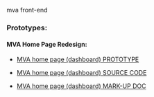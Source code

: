 mva front-end

### Prototypes: 
#### MVA Home Page Redesign: 
*  [MVA home page (dashboard) PROTOTYPE](https://gcdocs.gc.ca/veterans/llisapi.dll/fetch/2000/176503/2060992/3135732/3135090/17488538/20652928/36101387/36101388/-/home-en.html?nodeid=36232594&vernum=-2)

*  [MVA home page (dashboard) SOURCE CODE](public/mva/home-en.html)

*  [MVA home page (dashboard) MARK-UP DOC](docs/home-tiles.md)